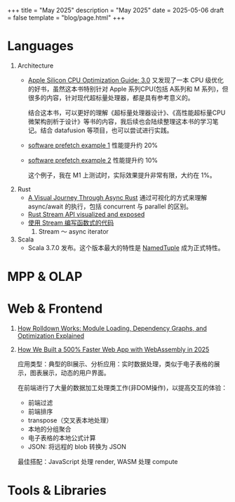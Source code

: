+++
title = "May 2025"
description = "May 2025"
date = 2025-05-06
draft = false
template = "blog/page.html"
+++

# Languages
1. Architecture 
   - [Apple Silicon CPU Optimization Guide: 3.0](https://developer.apple.com/documentation/apple-silicon/cpu-optimization-guide)
     又发现了一本 CPU 级优化的好书，虽然这本书特别针对 Apple 系列CPU(包括 A系列和 M 系列)，但很多的内容，针对现代超标量处理器，都是具有参考意义的。
     
     结合这本书，可以更好的理解《超标量处理器设计》、《高性能超标量CPU微架构剖析于设计》等书的内容，我后续也会陆续整理这本书的学习笔记。结合 datafusion
     等项目，也可以尝试进行实践。
   - [software prefetch example 1](https://ibrahimessam.com/posts/prefetch/) 性能提升约 20%
   - [software prefetch example 2](https://lemire.me/blog/2018/04/30/is-software-prefetching-__builtin_prefetch-useful-for-performance/) 性能提升约 10%
     
     这个例子，我在 M1 上测试时，实际效果提升非常有限，大约在 1%。
2. Rust
    - [A Visual Journey Through Async Rust](https://github.com/alexpusch/rust-magic-patterns/blob/master/visual-journey-through-async-rust/Readme.md)
      通过可视化的方式来理解 async/await 的执行，包括 concurrent 与 parallel 的区别。
    - [Rust Stream API visualized and exposed](https://github.com/alexpusch/rust-magic-patterns/blob/master/rust-stream-visualized/Readme.md)
    - [使用 Stream 编写函数式的代码](https://willemvanhulle.tech/blog/func-async/)
      1. Stream ～ async iterator
3. Scala
    - Scala 3.7.0 发布。这个版本最大的特性是 [NamedTuple](https://docs.scala-lang.org/scala3/reference/other-new-features/named-tuples.html) 成为正式特性。

# MPP & OLAP

# Web & Frontend
1. [How Rolldown Works: Module Loading, Dependency Graphs, and Optimization Explained](https://www.atriiy.dev/blog/rolldown-module-loader-and-dependency-graph)
2. [How We Built a 500% Faster Web App with WebAssembly in 2025](https://medium.com/@yewang222/how-we-built-a-500-faster-web-app-with-webassembly-in-2025-49f8f3f52995)
   
   应用类型：典型的BI展示、分析应用：实时数据处理，类似于电子表格的展示，图表展示，动态的用户界面。

   在前端进行了大量的数据加工处理类工作(非DOM操作)，以提高交互的体验：
   - 前端过滤
   - 前端排序
   - transpose（交叉表本地处理）
   - 本地的分组聚合
   - 电子表格的本地公式计算
   - JSON: 将远程的 blob 转换为 JSON 
   
   最佳搭配：JavaScript 处理 render, WASM 处理 compute
   

# Tools & Libraries